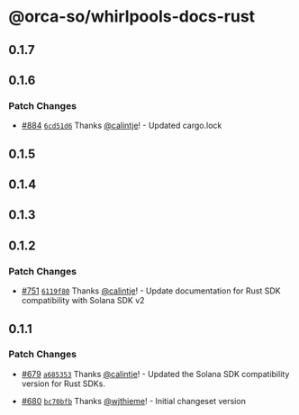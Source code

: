 # @orca-so/whirlpools-docs-rust

## 0.1.7

## 0.1.6

### Patch Changes

- [#884](https://github.com/orca-so/whirlpools/pull/884) [`6cd51d6`](https://github.com/orca-so/whirlpools/commit/6cd51d64de8fe0f310c1bf2f3a5e659a68c426d0) Thanks [@calintje](https://github.com/calintje)! - Updated cargo.lock

## 0.1.5

## 0.1.4

## 0.1.3

## 0.1.2

### Patch Changes

- [#751](https://github.com/orca-so/whirlpools/pull/751) [`6119f80`](https://github.com/orca-so/whirlpools/commit/6119f8006e10d49f0dffa7d0dd7d8d8b2cc079cf) Thanks [@calintje](https://github.com/calintje)! - Update documentation for Rust SDK compatibility with Solana SDK v2

## 0.1.1

### Patch Changes

- [#679](https://github.com/orca-so/whirlpools/pull/679) [`a685353`](https://github.com/orca-so/whirlpools/commit/a68535343396e425e05d65fa9e319dc34b4ace0e) Thanks [@calintje](https://github.com/calintje)! - Updated the Solana SDK compatibility version for Rust SDKs.

- [#680](https://github.com/orca-so/whirlpools/pull/680) [`bc70bfb`](https://github.com/orca-so/whirlpools/commit/bc70bfb40068bb13282a92a7b36f501429470b27) Thanks [@wjthieme](https://github.com/wjthieme)! - Initial changeset version
